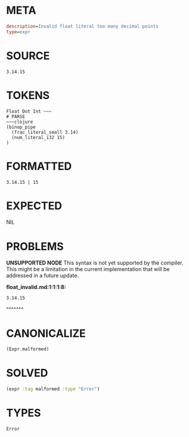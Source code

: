 # META
~~~ini
description=Invalid float literal too many decimal points
type=expr
~~~
# SOURCE
~~~roc
3.14.15
~~~
# TOKENS
~~~text
Float Dot Int ~~~
# PARSE
~~~clojure
(binop_pipe
  (frac_literal_small 3.14)
  (num_literal_i32 15)
)
~~~
# FORMATTED
~~~roc
3.14.15 | 15
~~~
# EXPECTED
NIL
# PROBLEMS
**UNSUPPORTED NODE**
This syntax is not yet supported by the compiler.
This might be a limitation in the current implementation that will be addressed in a future update.

**float_invalid.md:1:1:1:8:**
```roc
3.14.15
```
^^^^^^^


# CANONICALIZE
~~~clojure
(Expr.malformed)
~~~
# SOLVED
~~~clojure
(expr :tag malformed :type "Error")
~~~
# TYPES
~~~roc
Error
~~~
